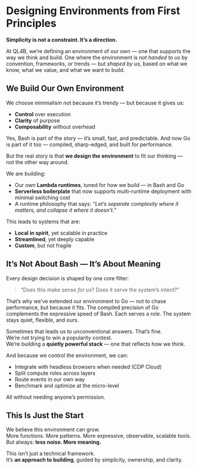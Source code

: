 # Designing Environments from First Principles

**Simplicity is not a constraint. It’s a direction.**

At QL4B, we’re defining an environment of our own — one that supports the way we think and build. One where the environment is *not handed to us* by convention, frameworks, or trends — but *shaped by us*, based on what we know, what we value, and what we want to build.

## We Build Our Own Environment

We choose minimalism not because it’s trendy — but because it gives us:
- **Control** over execution
- **Clarity** of purpose
- **Composability** without overhead

Yes, Bash is part of the story — it’s small, fast, and predictable.
And now Go is part of it too — compiled, sharp-edged, and built for performance.

But the real story is that **we design the environment** to fit our thinking — not the other way around.

We are building:
- Our own **Lambda runtimes**, tuned for how we build — in Bash and Go
- **Serverless boilerplate** that now supports multi-runtime deployment with minimal switching cost
- A runtime philosophy that says: *“Let’s separate complexity where it matters, and collapse it where it doesn’t.”*

This leads to systems that are:
- **Local in spirit**, yet scalable in practice  
- **Streamlined**, yet deeply capable  
- **Custom**, but not fragile

## It’s Not About Bash — It’s About Meaning

Every design decision is shaped by one core filter:  
> “Does this make sense *for us*? Does it serve the system’s intent?”

That’s why we’ve extended our environment to Go — not to chase performance, but because it fits. The compiled precision of Go complements the expressive speed of Bash. Each serves a role. The system stays quiet, flexible, and ours.

Sometimes that leads us to unconventional answers. That’s fine.  
We’re not trying to win a popularity contest.  
We’re building a **quietly powerful stack** — one that reflects how we think.

And because we control the environment, we can:
- Integrate with headless browsers when needed (CDP Cloud)
- Split compute roles across layers
- Route events in our own way
- Benchmark and optimize at the micro-level

All without needing anyone’s permission.

## This Is Just the Start

We believe this environment can grow.  
More functions. More patterns. More expressive, observable, scalable tools.  
But always: **less noise. More meaning.**

This isn’t just a technical framework.  
It’s **an approach to building**, guided by simplicity, ownership, and clarity.
